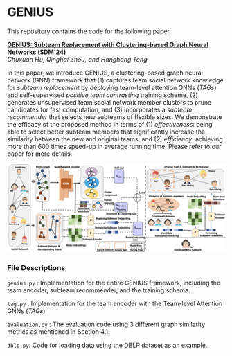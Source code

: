 # GENIUS

This repository contains the code for the following paper,

**[GENIUS: Subteam Replacement with Clustering-based Graph Neural Networks (SDM'24)](https://epubs.siam.org/doi/abs/10.1137/1.9781611978032.2)**<br/>
*Chuxuan Hu, Qinghai Zhou, and Hanghang Tong*

In this paper, we introduce GENIUS, a clustering-based graph neural network (GNN) framework that (1) captures team social network knowledge for *subteam replacement* by deploying team-level attention GNNs (*TAGs*) and self-supervised *positive team contrasting* training scheme, (2) generates unsupervised team social network member clusters to prune candidates for fast computation, and (3) incorporates a *subteam recommender* that selects new subteams of flexible sizes.
We demonstrate the efficacy of the proposed method in terms of (1) *effectiveness*: being able to select better subteam members that significantly increase the similarity between the new and original teams, and (2) *efficiency*: achieving more than 600 times speed-up in average running time.
Please refer to our paper for more details.

![Figure Not Found](./assets/system_diagram.png)

### File Descriptions
`genius.py` : Implementation for the entire GENIUS framework, including the team encoder, subteam recommender, and the training schema.

`tag.py` : Implementation for the team encoder with the Team-level Attention GNNs (*TAGs*)

`evaluation.py` : The evaluation code using 3 different graph similarity metrics as mentioned in Section 4.1.

`dblp.py`: Code for loading data using the DBLP dataset as an example.
